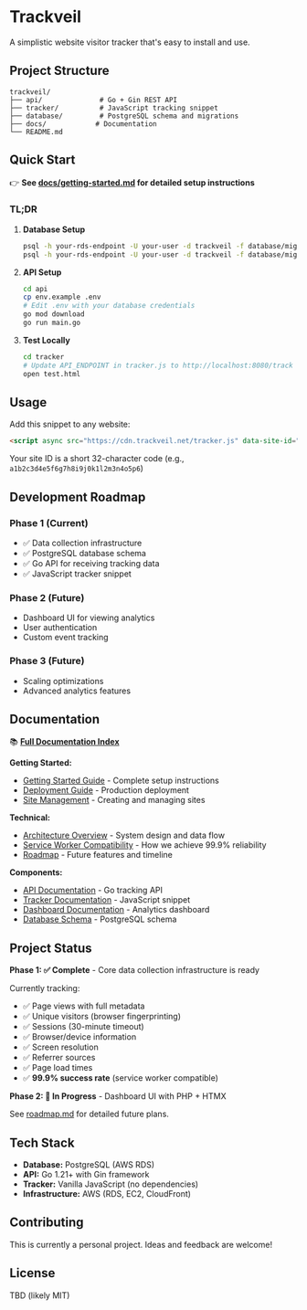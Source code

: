 # Trackveil

A simplistic website visitor tracker that's easy to install and use.

## Project Structure

```
trackveil/
├── api/              # Go + Gin REST API
├── tracker/          # JavaScript tracking snippet
├── database/         # PostgreSQL schema and migrations
├── docs/            # Documentation
└── README.md
```

## Quick Start

👉 **See [docs/getting-started.md](docs/getting-started.md) for detailed setup instructions**

### TL;DR

1. **Database Setup**
   ```bash
   psql -h your-rds-endpoint -U your-user -d trackveil -f database/migrations/001_initial_schema.sql
   psql -h your-rds-endpoint -U your-user -d trackveil -f database/migrations/002_seed_test_data.sql
   ```

2. **API Setup**
   ```bash
   cd api
   cp env.example .env
   # Edit .env with your database credentials
   go mod download
   go run main.go
   ```

3. **Test Locally**
   ```bash
   cd tracker
   # Update API_ENDPOINT in tracker.js to http://localhost:8080/track
   open test.html
   ```

## Usage

Add this snippet to any website:

```html
<script async src="https://cdn.trackveil.net/tracker.js" data-site-id="YOUR_SITE_ID"></script>
```

Your site ID is a short 32-character code (e.g., `a1b2c3d4e5f6g7h8i9j0k1l2m3n4o5p6`)

## Development Roadmap

### Phase 1 (Current)
- ✅ Data collection infrastructure
- ✅ PostgreSQL database schema
- ✅ Go API for receiving tracking data
- ✅ JavaScript tracker snippet

### Phase 2 (Future)
- Dashboard UI for viewing analytics
- User authentication
- Custom event tracking

### Phase 3 (Future)
- Scaling optimizations
- Advanced analytics features

## Documentation

📚 **[Full Documentation Index](docs/README.md)**

**Getting Started:**
- [Getting Started Guide](docs/getting-started.md) - Complete setup instructions
- [Deployment Guide](docs/deployment.md) - Production deployment
- [Site Management](docs/site-management.md) - Creating and managing sites

**Technical:**
- [Architecture Overview](docs/architecture.md) - System design and data flow
- [Service Worker Compatibility](docs/service-workers.md) - How we achieve 99.9% reliability
- [Roadmap](docs/roadmap.md) - Future features and timeline

**Components:**
- [API Documentation](api/README.md) - Go tracking API
- [Tracker Documentation](tracker/README.md) - JavaScript snippet
- [Dashboard Documentation](dashboard/README.md) - Analytics dashboard
- [Database Schema](database/README.md) - PostgreSQL schema

## Project Status

**Phase 1: ✅ Complete** - Core data collection infrastructure is ready

Currently tracking:
- ✅ Page views with full metadata
- ✅ Unique visitors (browser fingerprinting)
- ✅ Sessions (30-minute timeout)
- ✅ Browser/device information
- ✅ Screen resolution
- ✅ Referrer sources
- ✅ Page load times
- ✅ **99.9% success rate** (service worker compatible)

**Phase 2: 🚧 In Progress** - Dashboard UI with PHP + HTMX

See [roadmap.md](docs/roadmap.md) for detailed future plans.

## Tech Stack

- **Database:** PostgreSQL (AWS RDS)
- **API:** Go 1.21+ with Gin framework
- **Tracker:** Vanilla JavaScript (no dependencies)
- **Infrastructure:** AWS (RDS, EC2, CloudFront)

## Contributing

This is currently a personal project. Ideas and feedback are welcome!

## License

TBD (likely MIT)


